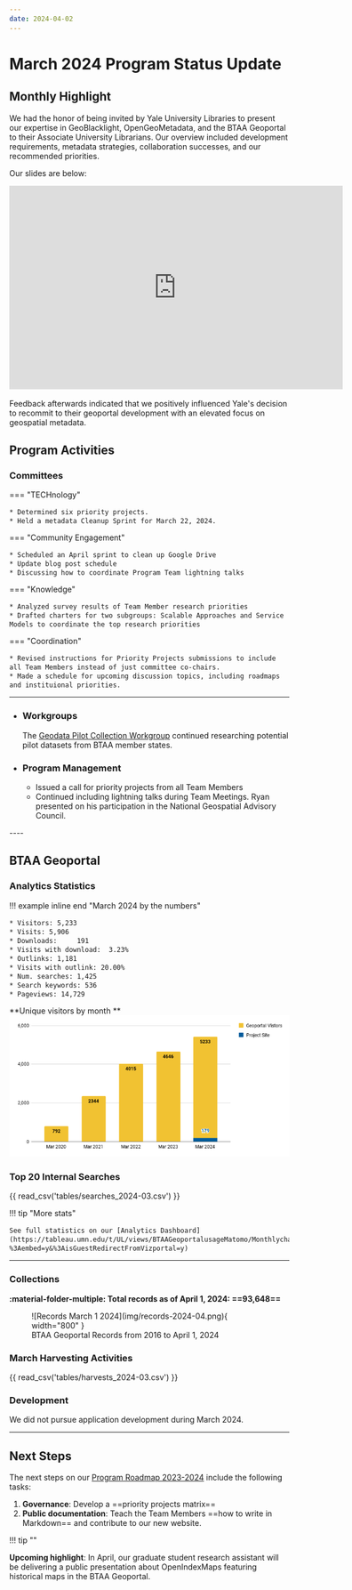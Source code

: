 ```yaml
---
date: 2024-04-02
---
```


# March 2024 Program Status Update



## Monthly Highlight

We had the honor of being invited by Yale University Libraries to present our expertise in GeoBlacklight, OpenGeoMetadata, and the BTAA Geoportal to their Associate University Librarians. Our overview included development requirements, metadata strategies, collaboration successes, and our recommended priorities. 

Our slides are below:

<iframe src="https://docs.google.com/presentation/d/e/2PACX-1vScmqNGFhuUOYrGMGJv0sx76Fv9i50qppQ8a1mWXBmD8MXhTbQr6hL_Re8aG6gTjbf89LJECZrgBO2G/embed?start=false&loop=false&delayms=3000" frameborder="0" width="600" height="366" allowfullscreen="true" mozallowfullscreen="true" webkitallowfullscreen="true"></iframe>

<!-- more -->

Feedback afterwards indicated that we positively influenced Yale's decision to recommit to their geoportal development with an elevated focus on geospatial metadata. 

## Program Activities

### Committees

<div class="grid" markdown>

=== "TECHnology"

    * Determined six priority projects.
    * Held a metadata Cleanup Sprint for March 22, 2024.

=== "Community Engagement"

    * Scheduled an April sprint to clean up Google Drive
    * Update blog post schedule
    * Discussing how to coordinate Program Team lightning talks
    

=== "Knowledge"

    * Analyzed survey results of Team Member research priorities
    * Drafted charters for two subgroups: Scalable Approaches and Service Models to coordinate the top research priorities

=== "Coordination"

	* Revised instructions for Priority Projects submissions to include all Team Members instead of just committee co-chairs.
	* Made a schedule for upcoming discussion topics, including roadmaps and instituional priorities.
	
</div>
<hr>

<div class="grid cards" markdown>

-	### Workgroups

	The [Geodata Pilot Collection Workgroup](https://docs.google.com/document/d/1yVwFRsQSxGC1zbrOSFMIAU872AuBGgpowt9fGwxcnJc/edit?usp=sharing) continued researching potential pilot datasets from BTAA member states.

- 	### Program Management

	* Issued a call for priority projects from all Team Members
	* Continued including lightning talks during Team Meetings. Ryan presented on his participation in the National Geospatial Advisory Council.


</div>
----

## BTAA Geoportal 

### Analytics Statistics

!!! example inline end "March 2024 by the numbers"

    * Visitors:	5,233
    * Visits: 5,906
    * Downloads:	 191
    * Visits with download:	 3.23%
    * Outlinks: 1,181	
    * Visits with outlink: 20.00%
    * Num. searches: 1,425
    * Search keywords: 536
    * Pageviews: 14,729


**Unique visitors by month
**![](img/2024-03-monthly-users.png)

### Top 20 Internal Searches

{{ read_csv('tables/searches_2024-03.csv') }}

!!! tip "More stats"

	See full statistics on our [Analytics Dashboard](https://tableau.umn.edu/t/UL/views/BTAAGeoportalusageMatomo/Monthlycharts?%3Aembed=y&%3AisGuestRedirectFromVizportal=y)

---

### Collections

**:material-folder-multiple: Total records as of April 1, 2024: ==93,648==**

<figure markdown="span">
  ![Records March 1 2024](img/records-2024-04.png){ width="800" }
  <figcaption>BTAA Geoportal Records from 2016 to April 1, 2024</figcaption>
</figure>


### March Harvesting Activities

{{ read_csv('tables/harvests_2024-03.csv') }}

### Development

We did not pursue application development during March 2024.

---

## Next Steps

The next steps on our [Program Roadmap 2023-2024](https://github.com/orgs/geobtaa/projects/10) include the following tasks:

1. **Governance**:  Develop a ==priority projects matrix==
2. **Public documentation**: Teach the Team Members ==how to write in Markdown== and contribute to our new website.

!!! tip ""

**Upcoming highlight**: In April, our graduate student research assistant will be delivering a public presentation about OpenIndexMaps featuring historical maps in the BTAA Geoportal.


